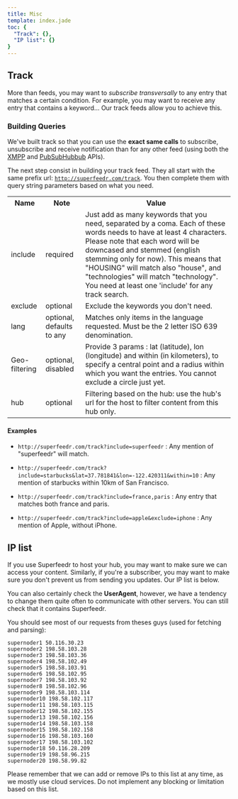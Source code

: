 ```yaml
---
title: Misc
template: index.jade
toc: {
  "Track": {},
  "IP list": {}
}
---
```


## Track

More than feeds, you may want to *subscribe transversally* to any entry that matches a certain condition. For example, you may want to receive any entry that contains a keyword... Our track feeds allow you to achieve this.

### Building Queries

We've built track so that you can use the **exact same calls** to subscribe, unsubscribe and receive notification than for any other feed (using both the [XMPP](/subscribers.html#xmpppubsub) and [PubSubHubbub](/subscribers.html#webhooks) APIs).

The next step consist in building your track feed. They all start with the same prefix url: <code>http://superfeedr.com/track</code>. You then complete them with query string parameters based on what you need.

<table class="table table-striped table-condensed table-responsive">
<tr>
  <th>Name</th>
  <th>Note</th>
  <th>Value</th>
</tr>
<tr>
  <td>include</td>
  <td>required</td>
  <td>Just add as many keywords that you need, separated by a coma. Each of these words needs to have at least 4 characters. Please note that each word will be downcased and stemmed (english stemming only for now). This means that "HOUSING" will match also "house", and "technologies" will match "technology". You need at least one 'include' for any track search.</td>
</tr>
<tr>
  <td>exclude</td>
  <td>optional</td>
  <td>Exclude the keywords you don't need.</td>
</tr>
<tr>
  <td>lang</td>
  <td>optional, defaults to any</td>
  <td>Matches only items in the language requested. Must be the 2 letter ISO 639 denomination.</td>
</tr>
<tr>
  <td>Geo-filtering</td>
  <td>optional, disabled</td>
  <td>Provide 3 params : lat (latitude), lon (longitude) and within (in kilometers), to specify a central point and a radius within which you want the entries. You cannot exclude a circle just yet.</td>
</tr>
<tr>
  <td>hub</td>
  <td>optional</td>
  <td>Filtering based on the hub: use the hub's url for the host to filter content from this hub only.</td>
</tr>
</table>

#### Examples

* `http://superfeedr.com/track?include=superfeedr` : Any mention of "superfeedr" will match.

* `http://superfeedr.com/track?include=starbucks&lat=37.781841&lon=-122.420311&within=10` : Any mention of starbucks within 10km of San Francisco.

* `http://superfeedr.com/track?include=france,paris` : Any entry that matches both france and paris.

* `http://superfeedr.com/track?include=apple&exclude=iphone` : Any mention of Apple, without iPhone.

## IP list

If you use Superfeedr to host your hub, you may want to make sure we can access your content. Similarly, if you're a subscriber, you may want to make sure you don't prevent us from sending you updates. Our IP list is below.

You can also certainly check the **UserAgent**, however, we have a tendency to change them quite often to communicate with other servers. You can still check that it contains Superfeedr. 

You should see most of our requests from theses guys (used for fetching and parsing):

```markup
supernoder1 50.116.30.23
supernoder2 198.58.103.28
supernoder3 198.58.103.36
supernoder4 198.58.102.49
supernoder5 198.58.103.91
supernoder6 198.58.102.95
supernoder7 198.58.103.92
supernoder8 198.58.102.96
supernoder9 198.58.103.114
supernoder10 198.58.102.117
supernoder11 198.58.103.115
supernoder12 198.58.102.155
supernoder13 198.58.102.156
supernoder14 198.58.103.158
supernoder15 198.58.102.158
supernoder16 198.58.103.160
supernoder17 198.58.103.102
supernoder18 50.116.28.209
supernoder19 198.58.96.215
supernoder20 198.58.99.82
```

Please remember that we can add or remove IPs to this list at any time, as we mostly use cloud services. Do not implement any blocking or limitation based on this list. 
